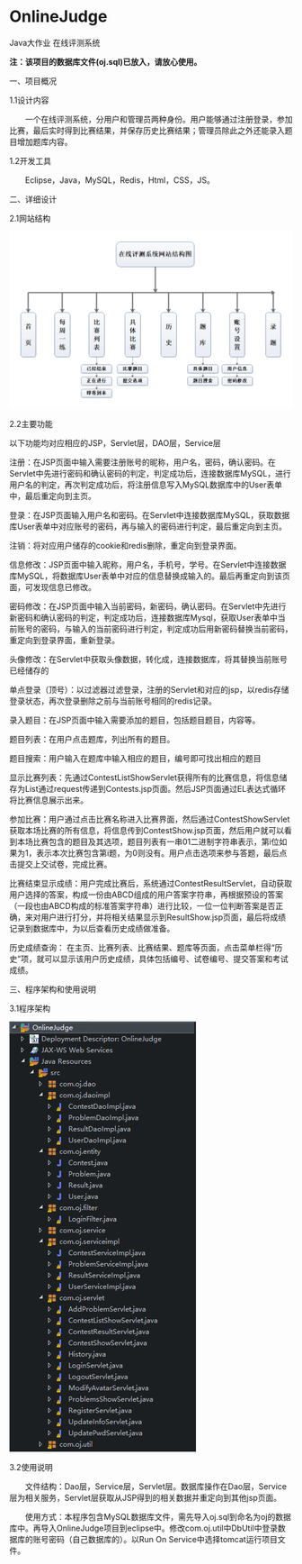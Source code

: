 # OnlineJudge
Java大作业 在线评测系统

**注：该项目的数据库文件(oj.sql)已放入，请放心使用。**

一、项目概况

1.1设计内容

　　一个在线评测系统，分用户和管理员两种身份。用户能够通过注册登录，参加比赛，最后实时得到比赛结果，并保存历史比赛结果；管理员除此之外还能录入题目增加题库内容。

1.2开发工具

　　Eclipse，Java，MySQL，Redis，Html，CSS，JS。

二、详细设计

2.1网站结构

![image](https://github.com/pavtlly/OnlineJudge/blob/master/images/1.png)

2.2主要功能

  以下功能均对应相应的JSP，Servlet层，DAO层，Service层
  
  注册：在JSP页面中输入需要注册账号的昵称，用户名，密码，确认密码。在Servlet中先进行密码和确认密码的判定，判定成功后，连接数据库MySQL，进行用户名的判定，再次判定成功后，将注册信息写入MySQL数据库中的User表单中，最后重定向到主页。

  登录：在JSP页面输入用户名和密码。在Servlet中连接数据库MySQL，获取数据库User表单中对应账号的密码，再与输入的密码进行判定，最后重定向到主页。
  
  注销：将对应用户储存的cookie和redis删除，重定向到登录界面。
  
  信息修改：JSP页面中输入昵称，用户名，手机号，学号。在Servlet中连接数据库MySQL，将数据库User表单中对应的信息替换成输入的。最后再重定向到该页面，可发现信息已修改。
  
  密码修改：在JSP页面中输入当前密码，新密码，确认密码。在Servlet中先进行新密码和确认密码的判定，判定成功后，连接数据库Mysql，获取User表单中当前账号的密码，与输入的当前密码进行判定，判定成功后用新密码替换当前密码，重定向到登录界面，重新登录。
  
  头像修改：在Servlet中获取头像数据，转化成，连接数据库，将其替换当前账号已经储存的

  单点登录（顶号）：以过滤器过滤登录，注册的Servlet和对应的jsp，以redis存储登录状态，再次登录删除之前与当前账号相同的redis记录。

  录入题目：在JSP页面中输入需要添加的题目，包括题目题目，内容等。

  题目列表：在用户点击题库，列出所有的题目。

  题目搜索：用户输入在题库中输入相应的题目，编号即可找出相应的题目

  显示比赛列表：先通过ContestListShowServlet获得所有的比赛信息，将信息储存为List通过request传递到Contests.jsp页面。然后JSP页面通过EL表达式循环将比赛信息展示出来。
  
  参加比赛：用户通过点击比赛名称进入比赛界面，然后通过ContestShowServlet获取本场比赛的所有信息，将信息传到ContestShow.jsp页面，然后用户就可以看到本场比赛包含的题目及其选项，题目列表有一串01二进制字符串表示，第i位如果为1，表示本次比赛包含第i题，为0则没有。用户点击选项来参与答题，最后点击提交上交试卷，完成比赛。
  
  比赛结束显示成绩：用户完成比赛后，系统通过ContestResultServlet，自动获取用户选择的答案，构成一份由ABCD组成的用户答案字符串，再根据预设的答案（一段也由ABCD构成的标准答案字符串）进行比较，一位一位判断答案是否正确，来对用户进行打分，并将相关结果显示到ResultShow.jsp页面，最后将成绩记录到数据库中，为以后查看历史成绩做准备。

  历史成绩查询： 在主页、比赛列表、比赛结果、题库等页面，点击菜单栏得“历史”项，就可以显示该用户历史成绩，具体包括编号、试卷编号、提交答案和考试成绩。
  
三、程序架构和使用说明

3.1程序架构

![image](https://github.com/pavtlly/OnlineJudge/blob/master/images/2.png)

3.2使用说明

　　文件结构：Dao层，Service层，Servlet层。数据库操作在Dao层，Service层为相关服务，Servlet层获取从JSP得到的相关数据并重定向到其他jsp页面。

　　使用方式：本程序包含MySQL数据库文件，需先导入oj.sql到命名为oj的数据库中。再导入OnlineJudge项目到eclipse中。修改com.oj.util中DbUtil中登录数据库的账号密码（自己数据库的）。以Run On Service中选择tomcat运行项目文件。
